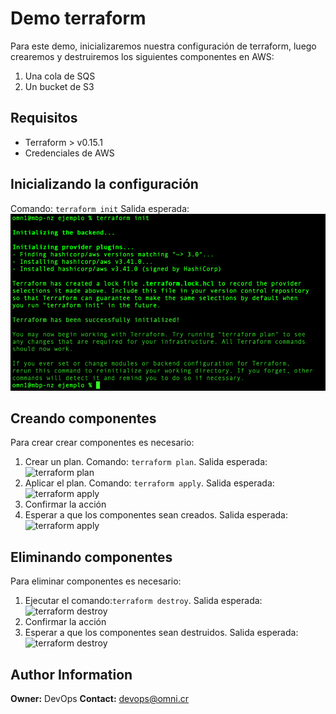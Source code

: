﻿
  
  

# Demo terraform

Para este demo, inicializaremos nuestra configuración de terraform, luego crearemos y destruiremos los siguientes componentes en AWS:

 1. Una cola de SQS
 2. Un bucket de S3
 

## Requisitos

 - Terraform > v0.15.1
 - Credenciales de AWS 
 

## Inicializando la configuración

Comando: `terraform init`
Salida esperada: ![enter image description here](./images/terraforn_init.png)



## Creando componentes

Para crear crear componentes es necesario:

 1. Crear un plan. Comando: `terraform plan`. Salida esperada: ![terraform plan](./images/terraforn_plan.png)
 2. Aplicar el plan.  Comando: `terraform apply`. Salida esperada: ![terraform apply](./images/terraforn_apply_1.png)
 3. Confirmar la acción
 4. Esperar a que los componentes sean creados. Salida esperada: ![terraform apply](./images/terraforn_apply_2.png)


## Eliminando componentes
Para eliminar componentes es necesario: 
1. Ejecutar el comando:`terraform destroy`. Salida esperada: ![terraform destroy](./images/terraforn_destroy_1.png)
2. Confirmar la acción
3. Esperar a que los componentes sean destruidos. Salida esperada: ![terraform destroy](./images/terraforn_destroy_2.png)




Author Information
------------------

**Owner:** DevOps
**Contact:** [devops@omni.cr](mailto:devops@omni.cr?subject=[demo-terraform]%20Role%20Nginx)

